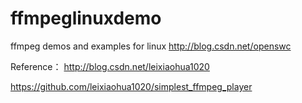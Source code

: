 # ffmpeglinuxdemo

ffmpeg demos and examples for linux
http://blog.csdn.net/openswc

Reference：
http://blog.csdn.net/leixiaohua1020

https://github.com/leixiaohua1020/simplest_ffmpeg_player
